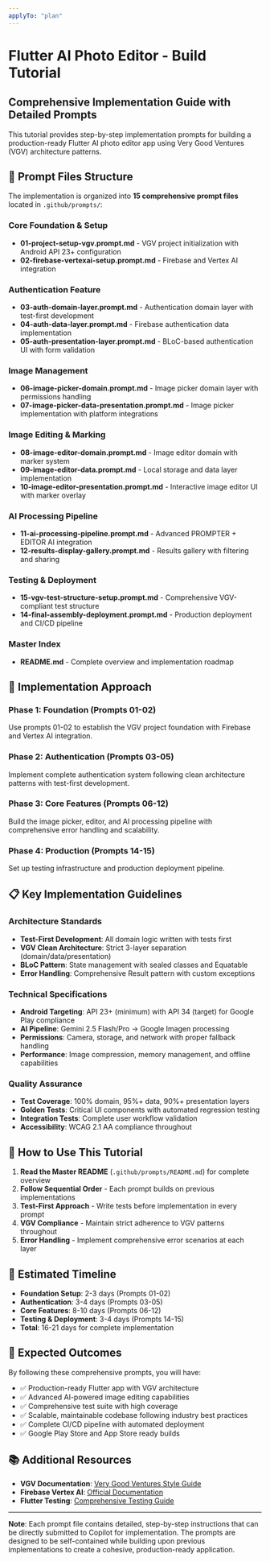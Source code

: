 ```yaml
---
applyTo: "plan"
---
```


# Flutter AI Photo Editor - Build Tutorial

## Comprehensive Implementation Guide with Detailed Prompts

This tutorial provides step-by-step implementation prompts for building a production-ready Flutter AI photo editor app using Very Good Ventures (VGV) architecture patterns.

## 📁 Prompt Files Structure

The implementation is organized into **15 comprehensive prompt files** located in `.github/prompts/`:

### **Core Foundation & Setup**
- **01-project-setup-vgv.prompt.md** - VGV project initialization with Android API 23+ configuration
- **02-firebase-vertexai-setup.prompt.md** - Firebase and Vertex AI integration

### **Authentication Feature**
- **03-auth-domain-layer.prompt.md** - Authentication domain layer with test-first development
- **04-auth-data-layer.prompt.md** - Firebase authentication data implementation
- **05-auth-presentation-layer.prompt.md** - BLoC-based authentication UI with form validation

### **Image Management**
- **06-image-picker-domain.prompt.md** - Image picker domain layer with permissions handling
- **07-image-picker-data-presentation.prompt.md** - Image picker implementation with platform integrations

### **Image Editing & Marking**
- **08-image-editor-domain.prompt.md** - Image editor domain with marker system
- **09-image-editor-data.prompt.md** - Local storage and data layer implementation
- **10-image-editor-presentation.prompt.md** - Interactive image editor UI with marker overlay

### **AI Processing Pipeline**
- **11-ai-processing-pipeline.prompt.md** - Advanced PROMPTER + EDITOR AI integration
- **12-results-display-gallery.prompt.md** - Results gallery with filtering and sharing

### **Testing & Deployment**
- **15-vgv-test-structure-setup.prompt.md** - Comprehensive VGV-compliant test structure
- **14-final-assembly-deployment.prompt.md** - Production deployment and CI/CD pipeline

### **Master Index**
- **README.md** - Complete overview and implementation roadmap

## 🚀 Implementation Approach

### **Phase 1: Foundation (Prompts 01-02)**
Use prompts 01-02 to establish the VGV project foundation with Firebase and Vertex AI integration.

### **Phase 2: Authentication (Prompts 03-05)**
Implement complete authentication system following clean architecture patterns with test-first development.

### **Phase 3: Core Features (Prompts 06-12)**
Build the image picker, editor, and AI processing pipeline with comprehensive error handling and scalability.

### **Phase 4: Production (Prompts 14-15)**
Set up testing infrastructure and production deployment pipeline.

## 📋 Key Implementation Guidelines

### **Architecture Standards**
- **Test-First Development**: All domain logic written with tests first
- **VGV Clean Architecture**: Strict 3-layer separation (domain/data/presentation)
- **BLoC Pattern**: State management with sealed classes and Equatable
- **Error Handling**: Comprehensive Result pattern with custom exceptions

### **Technical Specifications**
- **Android Targeting**: API 23+ (minimum) with API 34 (target) for Google Play compliance
- **AI Pipeline**: Gemini 2.5 Flash/Pro → Google Imagen processing
- **Permissions**: Camera, storage, and network with proper fallback handling
- **Performance**: Image compression, memory management, and offline capabilities

### **Quality Assurance**
- **Test Coverage**: 100% domain, 95%+ data, 90%+ presentation layers
- **Golden Tests**: Critical UI components with automated regression testing
- **Integration Tests**: Complete user workflow validation
- **Accessibility**: WCAG 2.1 AA compliance throughout

## 📖 How to Use This Tutorial

1. **Read the Master README** (`.github/prompts/README.md`) for complete overview
2. **Follow Sequential Order** - Each prompt builds on previous implementations
3. **Test-First Approach** - Write tests before implementation in every prompt
4. **VGV Compliance** - Maintain strict adherence to VGV patterns throughout
5. **Error Handling** - Implement comprehensive error scenarios at each layer

## 🔧 Estimated Timeline

- **Foundation Setup**: 2-3 days (Prompts 01-02)
- **Authentication**: 3-4 days (Prompts 03-05)
- **Core Features**: 8-10 days (Prompts 06-12)
- **Testing & Deployment**: 3-4 days (Prompts 14-15)
- **Total**: 16-21 days for complete implementation

## 🎯 Expected Outcomes

By following these comprehensive prompts, you will have:

- ✅ Production-ready Flutter app with VGV architecture
- ✅ Advanced AI-powered image editing capabilities
- ✅ Comprehensive test suite with high coverage
- ✅ Scalable, maintainable codebase following industry best practices
- ✅ Complete CI/CD pipeline with automated deployment
- ✅ Google Play Store and App Store ready builds

## 📚 Additional Resources

- **VGV Documentation**: [Very Good Ventures Style Guide](https://verygood.ventures/blog/very-good-flutter-architecture)
- **Firebase Vertex AI**: [Official Documentation](https://firebase.google.com/docs/vertex-ai)
- **Flutter Testing**: [Comprehensive Testing Guide](https://docs.flutter.dev/testing)

---

**Note**: Each prompt file contains detailed, step-by-step instructions that can be directly submitted to Copilot for implementation. The prompts are designed to be self-contained while building upon previous implementations to create a cohesive, production-ready application.